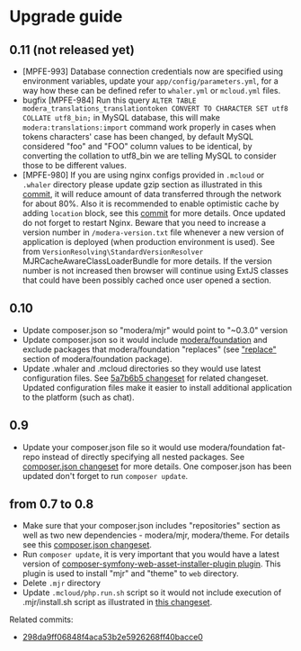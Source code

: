 # Upgrade guide

## 0.11 (not released yet)

* [MPFE-993] Database connection credentials now are specified using environment variables, update your `app/config/parameters.yml`,
for a way how these can be defined refer to `whaler.yml` or `mcloud.yml` files.
* bugfix [MPFE-984] Run this query `ALTER TABLE modera_translations_translationtoken CONVERT TO CHARACTER SET utf8 COLLATE utf8_bin;` 
  in MySQL database, this will make `modera:translations:import` command work properly in cases when tokens characters' case has 
  been changed, by default MySQL considered "foo" and "FOO" column values to be identical, by converting the collation to utf8_bin we
  are telling MySQL to consider those to be different values.
* [MPFE-980] If you are using nginx configs provided in `.mcloud` or `.whaler` directory please update gzip section as 
illustrated in this [commit](https://github.com/modera/foundation-standard/commit/d521dd0701ec8784be075e00ef7778ade1707dd5), 
it will reduce amount of data transferred through the network for about 80%. Also it is recommended to enable optimistic 
cache by adding `location` block, see this [commit](https://github.com/modera/foundation-standard/commit/36b8068c477ed9b1e2ca826b7b3fb8aab5f6a412) 
for more details. Once updated do not forget to restart Nginx. Beware that you need to increase a version number in `/modera-version.txt` 
file whenever a new version of application is deployed (when production environment is used). See 
from `VersionResolving\StandardVersionResolver` MJRCacheAwareClassLoaderBundle for more details. If the version number is not
increased then browser will continue using ExtJS classes that could have been possibly cached once user opened a section.

## 0.10

* Update composer.json so "modera/mjr" would point to "~0.3.0" version
* Update composer.json so it would include [modera/foundation](https://github.com/modera/foundation) and exclude
 packages that modera/foundation "replaces" (see ["replace"](https://github.com/modera/foundation/blob/master/composer.json#L34) 
 section of modera/foundation package).
* Update .whaler and .mcloud directories so they would use latest configuration files. See 
[5a7b6b5 changeset](https://github.com/modera/foundation-standard/commit/0a20324cb480dc7b18f6727ea9779a75177ce388) for 
related changeset. Updated configuration files make it easier to install additional application to the platform (such as chat).

## 0.9

* Update your composer.json file so it would use modera/foundation fat-repo instead of directly specifying all nested
packages. See [composer.json changeset](https://github.com/modera/foundation-standard/commit/52db17a084bf1a0461e47a98dd7353178c4ccbc7#diff-b5d0ee8c97c7abd7e3fa29b9a27d1780) for more details.
One composer.json has been updated don't forget to run `composer update`.

## from 0.7 to 0.8

* Make sure that your composer.json includes "repositories" section
as well as two new dependencies - modera/mjr, modera/theme. For details see this 
[composer.json changeset](https://github.com/modera/foundation-standard/commit/298da9ff06848f4aca53b2e5926268ff40bacce0#diff-b5d0ee8c97c7abd7e3fa29b9a27d1780).
* Run `composer update`, it is very important that you would have a latest version of
[composer-symfony-web-asset-installer-plugin plugin](https://github.com/modera/composer-symfony-web-asset-installer-plugin). This
plugin is used to install "mjr" and "theme" to `web` directory.
* Delete `.mjr` directory
* Update `.mcloud/php.run.sh` script so it would not include execution of .mjr/install.sh script as illustrated
in [this changeset](https://github.com/modera/foundation-standard/commit/298da9ff06848f4aca53b2e5926268ff40bacce0#diff-1679d624c11b6620fada67b70579887b).

Related commits:
* [298da9ff06848f4aca53b2e5926268ff40bacce0](https://github.com/modera/foundation-standard/commit/298da9ff06848f4aca53b2e5926268ff40bacce0)